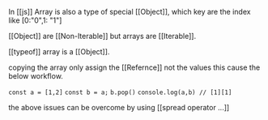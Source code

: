 In [[js]] Array is also a type of special [[Object]], which key are the index like [0:"0",1: "1"]

[[Object]] are [[Non-Iterable]] but arrays are [[Iterable]].

[[typeof]] array is a [[Object]].

copying the array only assign the [[Refernce]] not the values this cause the below workflow.

`const a = [1,2]`
`const b = a;`
`b.pop()`
`console.log(a,b) // [1][1]`

the above issues can be overcome by using [[spread operator ...]]

